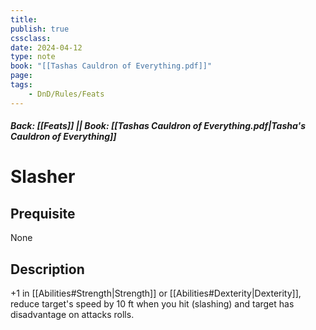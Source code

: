 ```yaml
---
title:
publish: true
cssclass:
date: 2024-04-12
type: note
book: "[[Tashas Cauldron of Everything.pdf]]"
page: 
tags:
    - DnD/Rules/Feats
---
```


##### Back: [[Feats]] || Book: [[Tashas Cauldron of Everything.pdf|Tasha's Cauldron of Everything]]

# Slasher


## Prequisite 
None

## Description
+1 in [[Abilities#Strength|Strength]] or [[Abilities#Dexterity|Dexterity]], reduce target's speed by 10 ft when you hit (slashing) and target has disadvantage on attacks rolls.